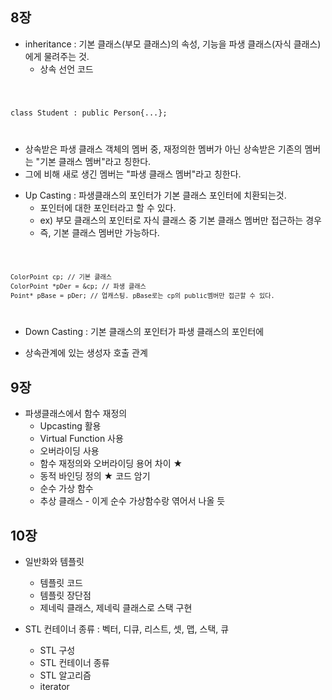 ## 8장
* inheritance : 기본 클래스(부모 클래스)의 속성, 기능을 파생 클래스(자식 클래스)에게 물려주는 것. 
  + 상속 선언 코드
  
<code>
  
   class Student : public Person{...};
  
</code>
  
  + 상속받은 파생 클래스 객체의 멤버 중, 재정의한 멤버가 아닌 상속받은 기존의 멤버는 "기본 클래스 멤버"라고 칭한다.
  + 그에 비해 새로 생긴 멤버는 "파생 클래스 멤버"라고 칭한다.

* Up Casting : 파생클래스의 포인터가 기본 클래스 포인터에 치환되는것. 
  + 포인터에 대한 포인터라고 할 수 있다.
  + ex) 부모 클래스의 포인터로 자식 클래스 중 기본 클래스 멤버만 접근하는 경우
  + 즉, 기본 클래스 멤버만 가능하다.
  
<code>
  
    ColorPoint cp; // 기본 클래스
    ColorPoint *pDer = &cp; // 파생 클래스
    Point* pBase = pDer; // 업캐스팅. pBase로는 cp의 public멤버만 접근할 수 있다.
  
</code>
  
* Down Casting : 기본 클래스의 포인터가 파생 클래스의 포인터에 

* 상속관계에 있는 생성자 호출 관계

## 9장
* 파생클래스에서 함수 재정의
  + Upcasting 활용
  + Virtual Function 사용
  + 오버라이딩 사용
  + 함수 재정의와 오버라이딩 용어 차이 ★
  + 동적 바인딩 정의 ★ 코드 암기
  + 순수 가상 함수
  + 추상 클래스 - 이게 순수 가상함수랑 엮어서 나올 듯
  
## 10장
* 일반화와 템플릿
  + 템플릿 코드
  + 템플릿 장단점
  + 제네릭 클래스, 제네릭 클래스로 스택 구현

* STL 컨테이너 종류 : 벡터, 디큐, 리스트, 셋, 맵, 스택, 큐
  + STL 구성
  + STL 컨테이너 종류
  + STL 알고리즘
  + iterator
